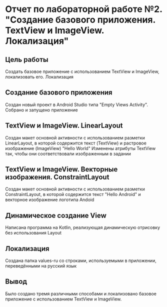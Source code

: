 # Отчет по лабораторной работе №2. "Создание базового приложения. TextView и ImageView. Локализация"
## Цель работы 
Создать базовое приложение с использованием TextView и ImageView, локализовать его. Локализация

## Создание базового приложения
Создан новый проект в Android Studio типа "Empty Views Activity". Собрано и запущено приложение

## TextView и ImageView. LinearLayout
Создан макет основной активности с использованием разметки LinearLayout,
в которой содержится текст (TextView) и растровое изображение (ImageView) "Hello World"
Изменены атрибуты TextView так, чтобы они соответствовали изображенным в задании

## TextView и ImageView. Векторные изображения. ConstraintLayout
Создан макет основной активности с использованием разметки ConstraintLayout,
в которой содержится текст "Hello Android" и векторное изображение логотипа Andoid

## Динамическое создание View
Написана программа на Kotlin, реализующая динамическую отрисовку без использования Layout
## Локализация
Создана папка values-ru со строками, используемыми в приложении, переведёнными на русский язык
## Вывод
Было создано тремя различными способами и локализовано базовое приложение с использованием TextView и ImageView.
